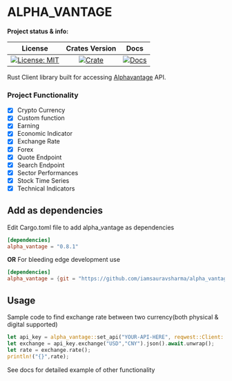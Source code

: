 # ALPHA_VANTAGE

**Project status & info:**

| License | Crates Version | Docs |
| :---: | :---: | :---: |
| [![License: MIT][license_badge]][license_link] | [![Crate][cratesio_badge]][cratesio_link] | [![Docs][docsrs_badge]][docsrs_link] |

Rust Client library built for accessing [Alphavantage][alphavantage_link] API.

### Project Functionality

- [X] Crypto Currency
- [X] Custom function
- [X] Earning
- [X] Economic Indicator
- [X] Exchange Rate
- [X] Forex
- [X] Quote Endpoint
- [X] Search Endpoint
- [X] Sector Performances
- [X] Stock Time Series
- [X] Technical Indicators

## Add as dependencies
Edit Cargo.toml file to add alpha_vantage as dependencies
```toml
[dependencies]
alpha_vantage = "0.8.1"
```

__OR__
For bleeding edge development use

```toml
[dependencies]
alpha_vantage = {git = "https://github.com/iamsauravsharma/alpha_vantage"}
```

## Usage
Sample code to find exchange rate between two currency(both physical & digital supported)

```rust
let api_key = alpha_vantage::set_api("YOUR-API-HERE", reqwest::Client::new());
let exchange = api_key.exchange("USD","CNY").json().await.unwrap();
let rate = exchange.rate();
println!("{}",rate);
```

See docs for detailed example of other functionality

[license_badge]: https://img.shields.io/github/license/iamsauravsharma/alpha_vantage.svg?style=for-the-badge
[license_link]: LICENSE

[alphavantage_link]: https://www.alphavantage.co

[cratesio_badge]: https://img.shields.io/crates/v/alpha_vantage.svg?style=for-the-badge
[cratesio_link]: https://crates.io/crates/alpha_vantage

[docsrs_badge]: https://img.shields.io/docsrs/alpha_vantage/latest?style=for-the-badge
[docsrs_link]: https://docs.rs/alpha_vantage
